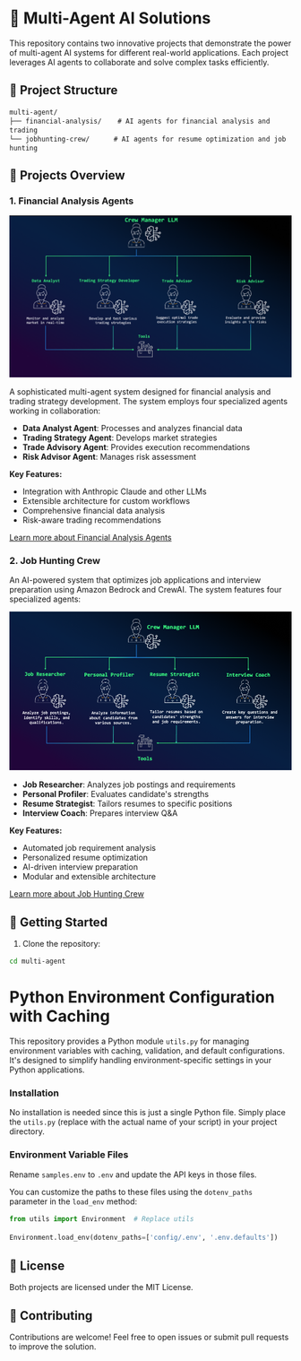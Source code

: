 # 🤖 Multi-Agent AI Solutions

This repository contains two innovative projects that demonstrate the power of multi-agent AI systems for different real-world applications. Each project leverages AI agents to collaborate and solve complex tasks efficiently.

## 📂 Project Structure

```
multi-agent/
├── financial-analysis/    # AI agents for financial analysis and trading
└── jobhunting-crew/      # AI agents for resume optimization and job hunting
```

## 🚀 Projects Overview

### 1. Financial Analysis Agents

<p align="center">
  <img src="financial-analysis/images/01-crewai-overview.png" alt="AI Financial Crew Breakdown" width="600">
</p>

A sophisticated multi-agent system designed for financial analysis and trading strategy development. The system employs four specialized agents working in collaboration:

* **Data Analyst Agent**: Processes and analyzes financial data
* **Trading Strategy Agent**: Develops market strategies
* **Trade Advisory Agent**: Provides execution recommendations
* **Risk Advisor Agent**: Manages risk assessment

**Key Features:**
* Integration with Anthropic Claude and other LLMs
* Extensible architecture for custom workflows
* Comprehensive financial data analysis
* Risk-aware trading recommendations

[Learn more about Financial Analysis Agents](./financial-analysis/README.md)

### 2. Job Hunting Crew

An AI-powered system that optimizes job applications and interview preparation using Amazon Bedrock and CrewAI. The system features four specialized agents:

<p align="center">
  <img src="jobhunting-crew/images/02_aicrew-4agents.png" alt="AI Crew Intereview Prep Breakdown" width="600">
</p>

* **Job Researcher**: Analyzes job postings and requirements
* **Personal Profiler**: Evaluates candidate's strengths
* **Resume Strategist**: Tailors resumes to specific positions
* **Interview Coach**: Prepares interview Q&A

**Key Features:**
* Automated job requirement analysis
* Personalized resume optimization
* AI-driven interview preparation
* Modular and extensible architecture

[Learn more about Job Hunting Crew](./jobhunting-crew/README.md)


## 🚀 Getting Started

1. Clone the repository:
```bash
cd multi-agent
```
# Python Environment Configuration with Caching

This repository provides a Python module `utils.py` for managing environment variables with caching, validation, and default configurations. It's designed to simplify handling environment-specific settings in your Python applications.

### Installation

No installation is needed since this is just a single Python file.  Simply place the `utils.py` (replace with the actual name of your script) in your project directory.


### Environment Variable Files

Rename `samples.env` to `.env` and update the API keys in those files.

You can customize the paths to these files using the `dotenv_paths` parameter in the `load_env` method:

```python
from utils import Environment  # Replace utils

Environment.load_env(dotenv_paths=['config/.env', '.env.defaults'])
```


## 📜 License

Both projects are licensed under the MIT License.

## 🤗 Contributing

Contributions are welcome! Feel free to open issues or submit pull requests to improve the solution.